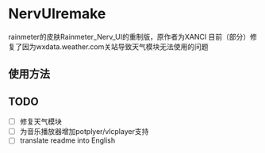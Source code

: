 # NervUIremake
rainmeter的皮肤Rainmeter_Nerv_UI的重制版，原作者为XANCI
目前（部分）修复了因为wxdata.weather.com关站导致天气模块无法使用的问题
## 使用方法
  
## TODO
- [ ] 修复天气模块
- [ ] 为音乐播放器增加potplyer/vlcplayer支持
- [ ] translate readme into English
